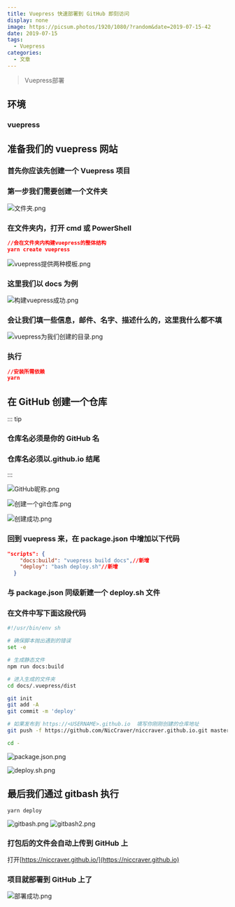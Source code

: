 ```yaml
---
title: Vuepress 快速部署到 GitHub 即刻访问
display: none
image: https://picsum.photos/1920/1080/?random&date=2019-07-15-42
date: 2019-07-15
tags: 
  - Vuepress
categories:
  - 文章
--- 
```

> Vuepress部署
## 环境

### vuepress <Badge text="1.0.0"/>

## 准备我们的 vuepress 网站

### 首先你应该先创建一个 Vuepress 项目

### 第一步我们需要创建一个文件夹

![文件夹.png](https://upload-images.jianshu.io/upload_images/15562516-34f7c4646bc9956d.png?imageMogr2/auto-orient/strip%7CimageView2/2/w/1240)

### 在文件夹内，打开 cmd 或 PowerShell

```json
//会在文件夹内构建vuepress的整体结构
yarn create vuepress
```

![vuepress提供两种模板.png](https://upload-images.jianshu.io/upload_images/15562516-0909dc38fe946810.png?imageMogr2/auto-orient/strip%7CimageView2/2/w/1240)

### 这里我们以 docs 为例

![构建vuepress成功.png](https://upload-images.jianshu.io/upload_images/15562516-0bcd84c683598c88.png?imageMogr2/auto-orient/strip%7CimageView2/2/w/1240)

### 会让我们填一些信息，邮件、名字、描述什么的，这里我什么都不填

![vuepress为我们创建的目录.png](https://upload-images.jianshu.io/upload_images/15562516-b8b6c818b6361d79.png?imageMogr2/auto-orient/strip%7CimageView2/2/w/1240)

### 执行

```json
//安装所需依赖
yarn
```

## 在 GitHub 创建一个仓库

::: tip

### 仓库名必须是你的 GitHub 名

### 仓库名必须以.github.io 结尾

:::

![GitHub昵称.png](https://upload-images.jianshu.io/upload_images/15562516-16c438cb9cb90bc6.png?imageMogr2/auto-orient/strip%7CimageView2/2/w/1240)

![创建一个git仓库.png](https://upload-images.jianshu.io/upload_images/15562516-67aac6f7cab28ec2.png?imageMogr2/auto-orient/strip%7CimageView2/2/w/1240)

![创建成功.png](https://upload-images.jianshu.io/upload_images/15562516-089ab7bd5f86c879.png?imageMogr2/auto-orient/strip%7CimageView2/2/w/1240)

### 回到 vuepress 来，在 package.json 中增加以下代码

```json
"scripts": {
    "docs:build": "vuepress build docs",//新增
    "deploy": "bash deploy.sh"//新增
  }
```

### 与 package.json 同级新建一个 deploy.sh 文件

### 在文件中写下面这段代码

```sh
#!/usr/bin/env sh

# 确保脚本抛出遇到的错误
set -e

# 生成静态文件
npm run docs:build

# 进入生成的文件夹
cd docs/.vuepress/dist

git init
git add -A
git commit -m 'deploy'

# 如果发布到 https://<USERNAME>.github.io  填写你刚刚创建的仓库地址
git push -f https://github.com/NicCraver/niccraver.github.io.git master

cd -
```

![package.json.png](https://upload-images.jianshu.io/upload_images/15562516-eb5cf5544f2bff48.png?imageMogr2/auto-orient/strip%7CimageView2/2/w/1240)

![deploy.sh.png](https://upload-images.jianshu.io/upload_images/15562516-babe24840f0613a9.png?imageMogr2/auto-orient/strip%7CimageView2/2/w/1240)

## 最后我们通过 gitbash 执行

```
yarn deploy
```

![gitbash.png](https://upload-images.jianshu.io/upload_images/15562516-698dec745c548cae.png?imageMogr2/auto-orient/strip%7CimageView2/2/w/1240)
![gitbash2.png](https://upload-images.jianshu.io/upload_images/15562516-669585f611293943.png?imageMogr2/auto-orient/strip%7CimageView2/2/w/1240)

### 打包后的文件会自动上传到 GitHub 上

打开[https://niccraver.github.io/](https://niccraver.github.io)

### 项目就部署到 GitHub 上了

![部署成功.png](https://upload-images.jianshu.io/upload_images/15562516-600d8b594f050d59.png?imageMogr2/auto-orient/strip%7CimageView2/2/w/1240)

